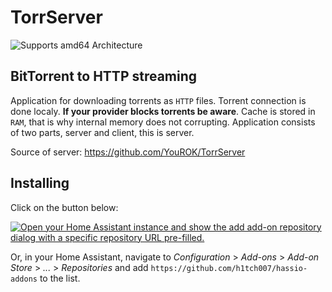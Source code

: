 # TorrServer
![Supports amd64 Architecture][amd64-shield]
## BitTorrent to HTTP streaming

Application for downloading torrents as `HTTP` files.
Torrent connection is done localy. **If your provider blocks torrents be aware**.
Cache is stored in `RAM`, that is why internal memory does not corrupting.
Application consists of two parts, server and client, this is server.

Source of server: https://github.com/YouROK/TorrServer

## Installing

Click on the button below:

[![Open your Home Assistant instance and show the add add-on repository dialog with a specific repository URL pre-filled.](https://my.home-assistant.io/badges/supervisor_add_addon_repository.svg)](https://my.home-assistant.io/redirect/supervisor_add_addon_repository/?repository_url=https%3A%2F%2Fgithub.com%2Fh1tch007%2Fhass-addons)

Or, in your Home Assistant, navigate to 
_Configuration_ > _Add-ons_ > _Add-on Store_ > _..._ > _Repositories_ 
and add `https://github.com/h1tch007/hassio-addons` to the list.

[amd64-shield]: https://img.shields.io/badge/amd64-yes-green.svg